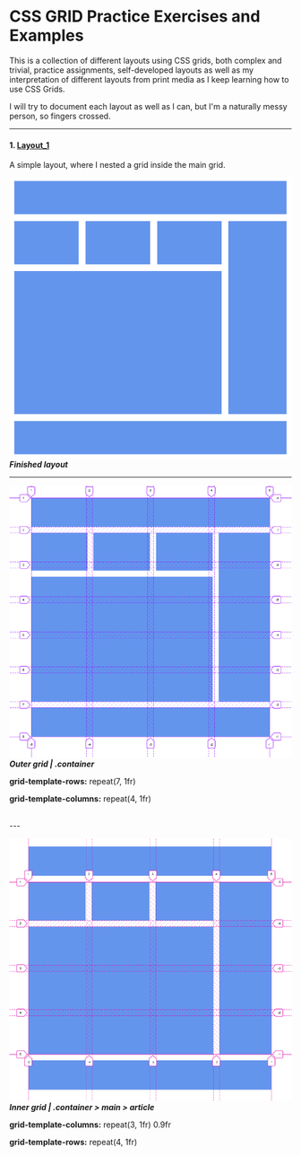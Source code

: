 # CSS GRID Practice Exercises and Examples


This is a collection of different layouts using CSS grids, both complex and trivial, practice assignments, self-developed layouts as well as my interpretation of different layouts from print media as I keep learning how to use CSS Grids. 

I will try to document each layout as well as I can, but I'm a naturally messy person, so fingers crossed.

------

#### 1. [Layout_1](html/layout_1.html)
A simple layout, where I nested a grid inside the main grid. 

![Layout 1](assets/README/layout_1/layout_1.png) ***Finished layout***


------

![Outer grid](assets/README/layout_1/Outer&#32;grid.png) ***Outer grid  | .container***


**grid-template-rows:** repeat(7, 1fr)


**grid-template-columns:** repeat(4, 1fr)

<br>
---
<br>

![Inner grid](assets/README/layout_1/Inner&#32;grid.png) ***Inner grid | .container > main > article***

**grid-template-columns:** repeat(3, 1fr) 0.9fr

**grid-template-rows:**  repeat(4, 1fr)
